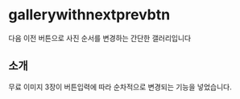 # gallerywithnextprevbtn
다음 이전 버튼으로 사진 순서를 변경하는 간단한 갤러리입니다

## 소개
무료 이미지 3장이 버튼입력에 따라 순차적으로 변경되는 기능을 넣었습니다.

